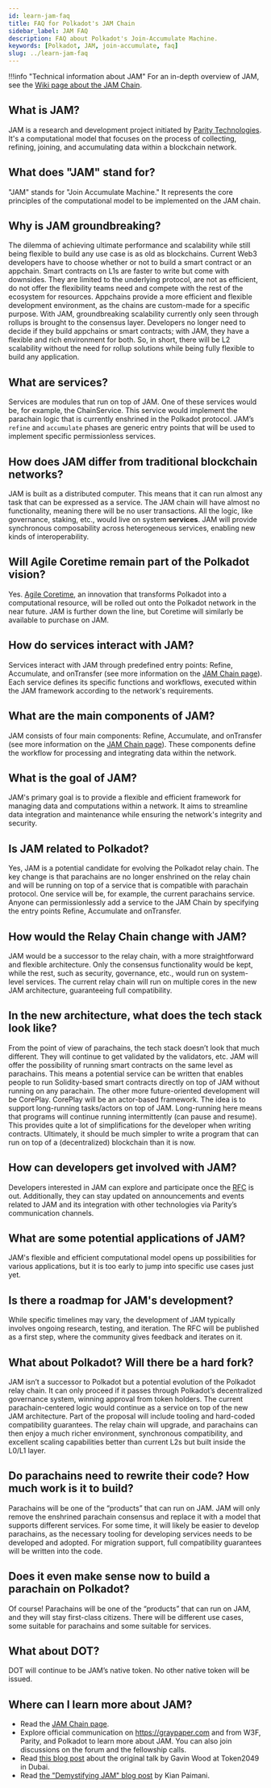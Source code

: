 ```yaml
---
id: learn-jam-faq
title: FAQ for Polkadot's JAM Chain
sidebar_label: JAM FAQ
description: FAQ about Polkadot's Join-Accumulate Machine.
keywords: [Polkadot, JAM, join-accumulate, faq]
slug: ../learn-jam-faq
---
```


!!!info "Technical information about JAM"
    For an in-depth overview of JAM, see the [Wiki page about the JAM Chain](./learn-jam-chain.md).

## What is JAM?

JAM is a research and development project initiated by
[Parity Technologies](https://www.parity.io/). It's a computational model that focuses on the
process of collecting, refining, joining, and accumulating data within a blockchain network.

## What does "JAM" stand for?

"JAM" stands for "Join Accumulate Machine." It represents the core principles of the computational
model to be implemented on the JAM chain.

## Why is JAM groundbreaking?

The dilemma of achieving ultimate performance and scalability while still being flexible to build
any use case is as old as blockchains. Current Web3 developers have to choose whether or not to
build a smart contract or an appchain. Smart contracts on L1s are faster to write but come with
downsides. They are limited to the underlying protocol, are not as efficient, do not offer the
flexibility teams need and compete with the rest of the ecosystem for resources. Appchains provide a
more efficient and flexible development environment, as the chains are custom-made for a specific
purpose. With JAM, groundbreaking scalability currently only seen through rollups is brought to the
consensus layer. Developers no longer need to decide if they build appchains or smart contracts;
with JAM, they have a flexible and rich environment for both. So, in short, there will be L2
scalability without the need for rollup solutions while being fully flexible to build any
application.

## What are services?

Services are modules that run on top of JAM. One of these services would be, for example, the
ChainService. This service would implement the parachain logic that is currently enshrined in the
Polkadot protocol. JAM’s `refine` and `accumulate` phases are generic entry points that will be used
to implement specific permissionless services.

## How does JAM differ from traditional blockchain networks?

JAM is built as a distributed computer. This means that it can run almost any task that can be
expressed as a service. The JAM chain will have almost no functionality, meaning there will be no
user transactions. All the logic, like governance, staking, etc., would live on system **services**.
JAM will provide synchronous composability across heterogeneous services, enabling new kinds of
interoperability.

## Will Agile Coretime remain part of the Polkadot vision?

Yes. [Agile Coretime](./learn-agile-coretime.md), an innovation that transforms Polkadot into a
computational resource, will be rolled out onto the Polkadot network in the near future. JAM is
further down the line, but Coretime will similarly be available to purchase on JAM.

## How do services interact with JAM?

Services interact with JAM through predefined entry points: Refine, Accumulate, and onTransfer (see
more information on the [JAM Chain page](./learn-jam-chain.md#service-entry-points)). Each service
defines its specific functions and workflows, executed within the JAM framework according to the
network's requirements.

## What are the main components of JAM?

JAM consists of four main components: Refine, Accumulate, and onTransfer (see more information on
the [JAM Chain page](./learn-jam-chain.md#service-entry-points)). These components define the
workflow for processing and integrating data within the network.

## What is the goal of JAM?

JAM's primary goal is to provide a flexible and efficient framework for managing data and
computations within a network. It aims to streamline data integration and maintenance while ensuring
the network's integrity and security.

## Is JAM related to Polkadot?

Yes, JAM is a potential candidate for evolving the Polkadot relay chain. The key change is that
parachains are no longer enshrined on the relay chain and will be running on top of a service that
is compatible with parachain protocol. One service will be, for example, the current parachains
service. Anyone can permissionlessly add a service to the JAM Chain by specifying the entry points
Refine, Accumulate and onTransfer.

## How would the Relay Chain change with JAM?

JAM would be a successor to the relay chain, with a more straightforward and flexible architecture.
Only the consensus functionality would be kept, while the rest, such as security, governance, etc.,
would run on system-level services. The current relay chain will run on multiple cores in the new
JAM architecture, guaranteeing full compatibility.

## In the new architecture, what does the tech stack look like?

From the point of view of parachains, the tech stack doesn’t look that much different. They will
continue to get validated by the validators, etc. JAM will offer the possibility of running smart
contracts on the same level as parachains. This means a potential service can be written that
enables people to run Solidity-based smart contracts directly on top of JAM without running on any
parachain. The other more future-oriented development will be CorePlay. CorePlay will be an
actor-based framework. The idea is to support long-running tasks/actors on top of JAM. Long-running
here means that programs will continue running intermittently (can pause and resume). This provides
quite a lot of simplifications for the developer when writing contracts. Ultimately, it should be
much simpler to write a program that can run on top of a (decentralized) blockchain than it is now.

## How can developers get involved with JAM?

Developers interested in JAM can explore and participate once the
[RFC](../general/start-building.md#requests-for-comment-rfcs) is out. Additionally, they can stay
updated on announcements and events related to JAM and its integration with other technologies via
Parity’s communication channels.

## What are some potential applications of JAM?

JAM's flexible and efficient computational model opens up possibilities for various applications,
but it is too early to jump into specific use cases just yet.

## Is there a roadmap for JAM's development?

While specific timelines may vary, the development of JAM typically involves ongoing research,
testing, and iteration. The RFC will be published as a first step, where the community gives
feedback and iterates on it.

## What about Polkadot? Will there be a hard fork?

JAM isn’t a successor to Polkadot but a potential evolution of the Polkadot relay chain. It can only
proceed if it passes through Polkadot’s decentralized governance system, winning approval from token
holders. The current parachain-centered logic would continue as a service on top of the new JAM
architecture. Part of the proposal will include tooling and hard-coded compatibility guarantees. The
relay chain will upgrade, and parachains can then enjoy a much richer environment, synchronous
compatibility, and excellent scaling capabilities better than current L2s but built inside the L0/L1
layer.

## Do parachains need to rewrite their code? How much work is it to build?

Parachains will be one of the “products” that can run on JAM. JAM will only remove the enshrined
parachain consensus and replace it with a model that supports different services. For some time, it
will likely be easier to develop parachains, as the necessary tooling for developing services needs
to be developed and adopted. For migration support, full compatibility guarantees will be written
into the code.

## Does it even make sense now to build a parachain on Polkadot?

Of course! Parachains will be one of the “products” that can run on JAM, and they will stay
first-class citizens. There will be different use cases, some suitable for parachains and some
suitable for services.

## What about DOT?

DOT will continue to be JAM’s native token. No other native token will be issued.

## Where can I learn more about JAM?

- Read the [JAM Chain page](./learn-jam-chain.md).
- Explore official communication on https://graypaper.com and from W3F, Parity, and Polkadot to
  learn more about JAM. You can also join discussions on the forum and the fellowship calls.
- Read
  [this blog post](https://grillapp.net/@filippoweb3/gavin-s-talk-about-jam-at-token2049-dubai-136004?ref=10124)
  about the original talk by Gavin Wood at Token2049 in Dubai.
- Read [the "Demystifying JAM" blog post](https://blog.kianenigma.com/posts/tech/demystifying-jam/)
  by Kian Paimani.
